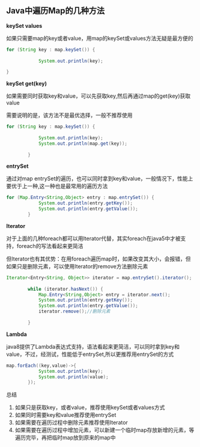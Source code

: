 ## Java中遍历Map的几种方法

**keySet values**

如果只需要map的key或者value，用map的keySet或values方法无疑是最方便的

```java
for (String key : map.keySet()) {
			
			System.out.println(key);
			
}
```

**keySet get(key)**

如果需要同时获取key和value，可以先获取key,然后再通过map的get(key)获取value

需要说明的是，该方法不是最优选择，一般不推荐使用

```java
for (String key : map.keySet()) {
			
			System.out.println(key);
			System.out.println(map.get(key));
			
		}
```

**entrySet**

通过对map entrySet的遍历，也可以同时拿到key和value，一般情况下，性能上要优于上一种,这一种也是最常用的遍历方法

```java
for (Map.Entry<String,Object> entry : map.entrySet()) {
			System.out.println(entry.getKey());
			System.out.println(entry.getValue());
		}
```

**Iterator**

对于上面的几种foreach都可以用Iterator代替，其实foreach在java5中才被支持，foreach的写法看起来更简洁

但Iterator也有其优势：在用foreach遍历map时，如果改变其大小，会报错，但如果只是删除元素，可以使用Iterator的remove方法删除元素

```java
Iterator<Entry<String, Object>> iterator = map.entrySet().iterator();
		
		while (iterator.hasNext()) {
			Map.Entry<String,Object> entry = iterator.next();
			System.out.println(entry.getKey());
			System.out.println(entry.getValue());
			iterator.remove();//删除元素
			
		}
```

**Lambda**

java8提供了Lambda表达式支持，语法看起来更简洁，可以同时拿到key和value，不过，经测试，性能低于entrySet,所以更推荐用entrySet的方式

```java
map.forEach((key,value)->{
			System.out.println(key);
			System.out.println(value);
		});
```



总结

1. 如果只是获取key，或者value，推荐使用keySet或者values方式
2. 如果同时需要key和value推荐使用entrySet
3. 如果需要在遍历过程中删除元素推荐使用Iterator
4. 如果需要在遍历过程中增加元素，可以新建一个临时map存放新增的元素，等遍历完毕，再把临时map放到原来的map中




















